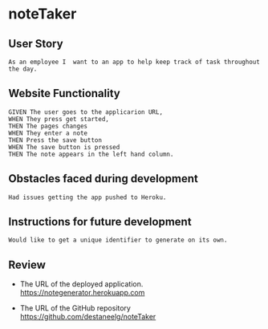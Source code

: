 # noteTaker

## User Story
```
As an employee I  want to an app to help keep track of task throughout the day.
```
## Website Functionality
```
GIVEN The user goes to the applicarion URL, 
WHEN They press get started, 
THEN The pages changes
WHEN They enter a note
THEN Press the save button 
WHEN The save button is pressed
THEN The note appears in the left hand column. 
```
## Obstacles faced during development
```
Had issues getting the app pushed to Heroku. 
```
## Instructions for future development
```
Would like to get a unique identifier to generate on its own. 
```
## Review
* The URL of the deployed application. 
https://notegenerator.herokuapp.com

* The URL of the GitHub repository
 https://github.com/destaneelg/noteTaker

